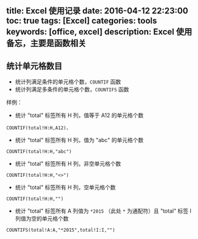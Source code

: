 title: Excel 使用记录
date: 2016-04-12 22:23:00
toc: true
tags: [Excel]
categories: tools
keywords: [office, excel]
description: Excel 使用备忘，主要是函数相关
---

## 统计单元格数目

* 统计列满足条件的单元格个数，`COUNTIF` 函数
* 统计列满足多条件的单元格个数，`COUNTIFS` 函数

样例：

* 统计 "total" 标签所有 H 列，值等于 A12 的单元格个数

```
COUNTIF(total!H:H,A12)，
```

<!--more-->

* 统计 "total" 标签所有 H 列，值为 "abc" 的单元格个数

```
COUNTIF(total!H:H,"abc")
```

* 统计 "total" 标签所有 H 列，非空单元格个数

```
COUNTIF(total!H:H,"<>")
```

* 统计 "total" 标签所有 H 列，空单元格个数

```
COUNTIF(total!H:H,"")
```

* 统计 "total" 标签所有 A 列值为 `*2015` （此处 `*` 为通配符）且 "total" 标签 I 列值为空的单元格个数

```
COUNTIFS(total!A:A,"*2015",total!I:I,"")
```
